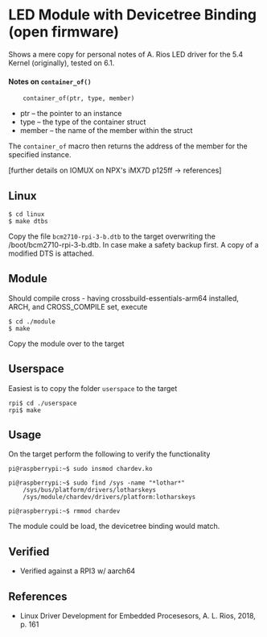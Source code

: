 # LED Module with Devicetree Binding (open firmware)

Shows a mere copy for personal notes of A. Rios LED driver for the 5.4 Kernel (originally), tested on 6.1.  

#### Notes on `container_of()`

```
    container_of(ptr, type, member)
```

* ptr – the pointer to an instance
* type – the type of the container struct
* member – the name of the member within the struct

The `container_of` macro then returns the address of the member for the specified instance.  


[further details on IOMUX on NPX's iMX7D p125ff -> references]  

## Linux

```
$ cd linux
$ make dtbs
```
Copy the file `bcm2710-rpi-3-b.dtb` to the target overwriting the /boot/bcm2710-rpi-3-b.dtb. In case make a safety backup first. A copy of a modified DTS is attached.  

## Module
Should compile cross - having crossbuild-essentials-arm64 installed, ARCH, and CROSS_COMPILE set, execute  
```
$ cd ./module
$ make
```
Copy the module over to the target  

## Userspace
Easiest is to copy the folder `userspace`  to the target  
```
rpi$ cd ./userspace
rpi$ make
```

## Usage
On the target perform the following to verify the functionality  
```
pi@raspberrypi:~$ sudo insmod chardev.ko

pi@raspberrypi:~$ sudo find /sys -name "*lothar*"
    /sys/bus/platform/drivers/lotharskeys
    /sys/module/chardev/drivers/platform:lotharskeys

pi@raspberrypi:~$ rmmod chardev
```
The module could be load, the devicetree binding would match.  

## Verified
* Verified against a RPI3 w/ aarch64

## References
* Linux Driver Development for Embedded Procesesors, A. L. Rios, 2018, p. 161
